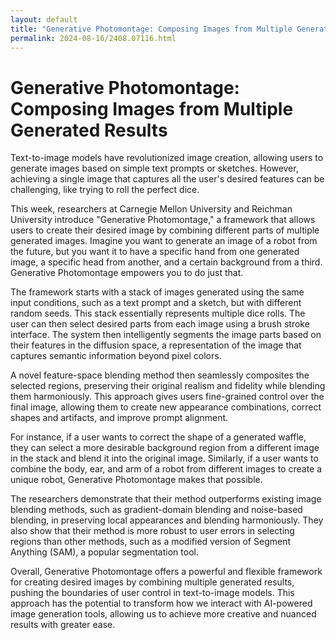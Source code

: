 ```yaml
---
layout: default
title: "Generative Photomontage: Composing Images from Multiple Generated Results"
permalink: 2024-08-16/2408.07116.html
---
```

# Generative Photomontage: Composing Images from Multiple Generated Results

Text-to-image models have revolutionized image creation, allowing users to generate images based on simple text prompts or sketches. However, achieving a single image that captures all the user's desired features can be challenging, like trying to roll the perfect dice.

This week, researchers at Carnegie Mellon University and Reichman University introduce "Generative Photomontage," a framework that allows users to create their desired image by combining different parts of multiple generated images. Imagine you want to generate an image of a robot from the future, but you want it to have a specific hand from one generated image, a specific head from another, and a certain background from a third. Generative Photomontage empowers you to do just that. 

The framework starts with a stack of images generated using the same input conditions, such as a text prompt and a sketch, but with different random seeds. This stack essentially represents multiple dice rolls. The user can then select desired parts from each image using a brush stroke interface. The system then intelligently segments the image parts based on their features in the diffusion space, a representation of the image that captures semantic information beyond pixel colors. 

A novel feature-space blending method then seamlessly composites the selected regions, preserving their original realism and fidelity while blending them harmoniously. This approach gives users fine-grained control over the final image, allowing them to create new appearance combinations, correct shapes and artifacts, and improve prompt alignment. 

For instance, if a user wants to correct the shape of a generated waffle, they can select a more desirable background region from a different image in the stack and blend it into the original image. Similarly, if a user wants to combine the body, ear, and arm of a robot from different images to create a unique robot, Generative Photomontage makes that possible.

The researchers demonstrate that their method outperforms existing image blending methods, such as gradient-domain blending and noise-based blending, in preserving local appearances and blending harmoniously. They also show that their method is more robust to user errors in selecting regions than other methods, such as a modified version of Segment Anything (SAM), a popular segmentation tool.

Overall, Generative Photomontage offers a powerful and flexible framework for creating desired images by combining multiple generated results, pushing the boundaries of user control in text-to-image models. This approach has the potential to transform how we interact with AI-powered image generation tools, allowing us to achieve more creative and nuanced results with greater ease. 
